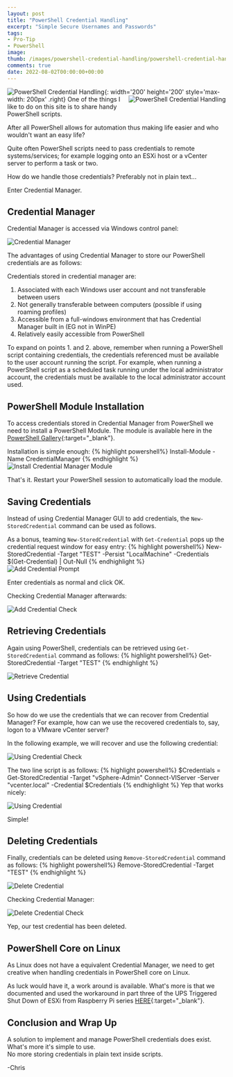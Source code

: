 ```yaml
---
layout: post
title: "PowerShell Credential Handling" 
excerpt: "Simple Secure Usernames and Passwords"
tags: 
- Pro-Tip
- PowerShell
image:
thumb: /images/powershell-credential-handling/powershell-credential-handling-01.png
comments: true
date: 2022-08-02T00:00:00+00:00
---
```

![PowerShell Credential Handling](/images/powershell-credential-handling/powershell-credential-handling-01.png){: width='200' height='200' style='max-width: 200px' .right}
<img style="float: right; margin: 0px 0px 10px 10px;" alt="PowerShell Credential Handling" src="/images/powershell-credential-handling/powershell-credential-handling-01.png">
One of the things I like to do on this site is to share handy PowerShell scripts. 

After all PowerShell allows for automation thus making life easier and who wouldn't want an easy life?

Quite often PowerShell scripts need to pass credentials to remote systems/services; for example logging onto an ESXi host or  a vCenter server to perform a task or two. 

How do we handle those credentials? Preferably not in plain text... 

Enter Credential Manager.

## Credential Manager
Credential Manager is accessed via Windows control panel:

<img style="display: block; margin-left: auto; margin-right: auto;" alt="Credential Manager" src="/images/powershell-credential-handling/powershell-credential-handling-02.png">

The advantages of using Credential Manager to store our PowerShell credentials are as follows:

Credentials stored in credential manager are:

1. Associated with each Windows user account and not transferable between users
2. Not generally transferable between computers (possible if using roaming profiles)
3. Accessible from a full-windows environment that has Credential Manager built in (EG not in WinPE)
4. Relatively easily accessible from PowerShell  

To expand on points 1. and 2. above, remember when running a PowerShell script containing credentials, the credentials referenced must be available to the user account running the script.  For example, when running a PowerShell script as a scheduled task running under the local administrator account, the credentials must be available to the local administrator account used. 

## PowerShell Module Installation
To access credentials stored in Credential Manager from PowerShell we need to install a PowerShell Module. The module is available here in the [PowerShell Gallery](https://www.powershellgallery.com/packages/CredentialManager/2.0){:target="_blank"}.

Installation is simple enough:
{% highlight powershell%}
Install-Module -Name CredentialManager
{% endhighlight %}
<img style="display: block; margin-left: auto; margin-right: auto;" alt="Install Credential Manager Module" src="/images/powershell-credential-handling/powershell-credential-handling-03.png">

That's it. Restart your PowerShell session to automatically load the module.

## Saving Credentials
Instead of using Credential Manager GUI to add credentials, the `New-StoredCredential` command can be used as follows.

As a bonus, teaming `New-StoredCredential` with `Get-Credential` pops up the credential request window for easy entry:
{% highlight powershell%}
New-StoredCredential -Target "TEST" -Persist "LocalMachine" -Credentials $(Get-Credential) | Out-Null
{% endhighlight %}
<img style="display: block; margin-left: auto; margin-right: auto;" alt="Add Credential Prompt" src="/images/powershell-credential-handling/powershell-credential-handling-04.png">

Enter credentials as normal and click OK.

Checking Credential Manager afterwards:

<img style="display: block; margin-left: auto; margin-right: auto;" alt="Add Credential Check" src="/images/powershell-credential-handling/powershell-credential-handling-05.png">

## Retrieving Credentials
Again using PowerShell, credentials can be retrieved using `Get-StoredCredential` command as follows:
{% highlight powershell%}
Get-StoredCredential -Target "TEST"
{% endhighlight %}

<img style="display: block; margin-left: auto; margin-right: auto;" alt="Retrieve Credential" src="/images/powershell-credential-handling/powershell-credential-handling-06.png">

## Using Credentials
So how do we use the credentials that we can recover from Credential Manager?  For example, how can we use the recovered credentials to, say, logon to a VMware vCenter server?

In the following example, we will recover and use the following credential:

<img style="display: block; margin-left: auto; margin-right: auto;" alt="Using Credential Check" src="/images/powershell-credential-handling/powershell-credential-handling-07.png">

The two line script is as follows:
{% highlight powershell%}
$Credentials = Get-StoredCredential -Target "vSphere-Admin"
Connect-VIServer -Server "vcenter.local" -Credential $Credentials
{% endhighlight %}
Yep that works nicely:

<img style="display: block; margin-left: auto; margin-right: auto;" alt="Using Credential" src="/images/powershell-credential-handling/powershell-credential-handling-08.png">

Simple!

## Deleting Credentials
Finally, credentials can be deleted using `Remove-StoredCredential` command as follows:
{% highlight powershell%}
Remove-StoredCredential -Target "TEST"
{% endhighlight %}

<img style="display: block; margin-left: auto; margin-right: auto;" alt="Delete Credential" src="/images/powershell-credential-handling/powershell-credential-handling-09.png">

Checking Credential Manager:

<img style="display: block; margin-left: auto; margin-right: auto;" alt="Delete Credential Check" src="/images/powershell-credential-handling/powershell-credential-handling-10.png">

Yep, our test credential has been deleted.

## PowerShell Core on Linux
As Linux does not have a equivalent Credential Manager, we need to get creative when handling credentials in PowerShell core on Linux.

As luck would have it, a work around is available.  What's more is that we documented and used the workaround in part three of the UPS Triggered Shut Down of ESXi from Raspberry Pi series [HERE](/esxi-rpi-ups-pt3/#powershell-credential-handling){:target="_blank"}.

## Conclusion and Wrap Up
A solution to implement and manage PowerShell credentials does exist. What's more it's simple to use.<br>
No more storing credentials in plain text inside scripts.

-Chris
